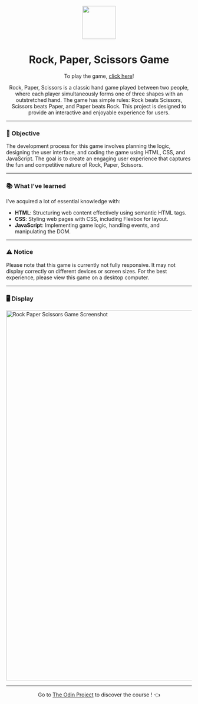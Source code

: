 <p align="center">
  <img src="https://github.com/LaOuede/Landing-page/blob/main/images/rock-paper-scissors-banner.png" width="90"/>
</p>

<h1 align="center">Rock, Paper, Scissors Game</h1>

<p align="center">
  To play the game, <a href="https://laouede.github.io/RockPaperScissors/">click here</a>!
</p>

<p align="center">
Rock, Paper, Scissors is a classic hand game played between two people, where each player simultaneously forms one of three shapes with an outstretched hand. The game has simple rules: Rock beats Scissors, Scissors beats Paper, and Paper beats Rock. This project is designed to provide an interactive and enjoyable experience for users.
</p>

---

<h3 align="left">🎯 Objective</h3>

<p align="left">
The development process for this game involves planning the logic, designing the user interface, and coding the game using HTML, CSS, and JavaScript. The goal is to create an engaging user experience that captures the fun and competitive nature of Rock, Paper, Scissors.
</p>

---

<h3 align="left">📚 What I've learned</h3>

I've acquired a lot of essential knowledge with:
- **HTML**: Structuring web content effectively using semantic HTML tags.
- **CSS**: Styling web pages with CSS, including Flexbox for layout.
- **JavaScript**: Implementing game logic, handling events, and manipulating the DOM.

---

<h3 align="left">⚠️ Notice</h3>
<p>Please note that this game is currently not fully responsive. It may not display correctly on different devices or screen sizes. For the best experience, please view this game on a desktop computer.</p>

---

<h3 align="left">🖥 Display</h3>

<img width="1005" alt="Rock Paper Scissors Game Screenshot" src="https://github.com/LaOuede/Landing-page/assets/114024436/6a27a6f2-e679-48d6-9c4e-637b3818556a">

---

<div align="center">

Go to [The Odin Project](https://www.theodinproject.com/) to discover the course ! 👈
</div>
